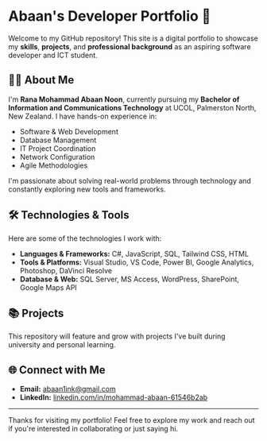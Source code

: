 # Abaan's Developer Portfolio 🚀

Welcome to my GitHub repository! This site is a digital portfolio to showcase my **skills**, **projects**, and **professional background** as an aspiring software developer and ICT student.

## 👨‍💻 About Me

I'm **Rana Mohammad Abaan Noon**, currently pursuing my **Bachelor of Information and Communications Technology** at UCOL, Palmerston North, New Zealand. I have hands-on experience in:

- Software & Web Development  
- Database Management  
- IT Project Coordination  
- Network Configuration  
- Agile Methodologies  

I'm passionate about solving real-world problems through technology and constantly exploring new tools and frameworks.

## 🛠️ Technologies & Tools

Here are some of the technologies I work with:

- **Languages & Frameworks:** C#, JavaScript, SQL, Tailwind CSS, HTML  
- **Tools & Platforms:** Visual Studio, VS Code, Power BI, Google Analytics, Photoshop, DaVinci Resolve  
- **Database & Web:** SQL Server, MS Access, WordPress, SharePoint, Google Maps API  

## 📚 Projects

This repository will feature and grow with projects I've built during university and personal learning.

## 🌐 Connect with Me

- **Email:** abaan1ink@gmail.com  
- **LinkedIn:** [linkedin.com/in/mohammad-abaan-61546b2ab](https://www.linkedin.com/in/mohammad-abaan-61546b2ab)

---

Thanks for visiting my portfolio! Feel free to explore my work and reach out if you're interested in collaborating or just saying hi.

